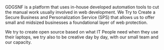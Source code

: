 GDGSNF is a platform that uses in-house developed automation tools
to cut the manual work usually involved in web development. We Try
to Create a Secure Business and Personalization Service (SPS) that
allows us to offer small and midsized businesses a foundational
layer of web protection.

We try to create open source based on what IT People need when they
use their laptops, we try also to be creative day by day, with our
small team and our capacity.
